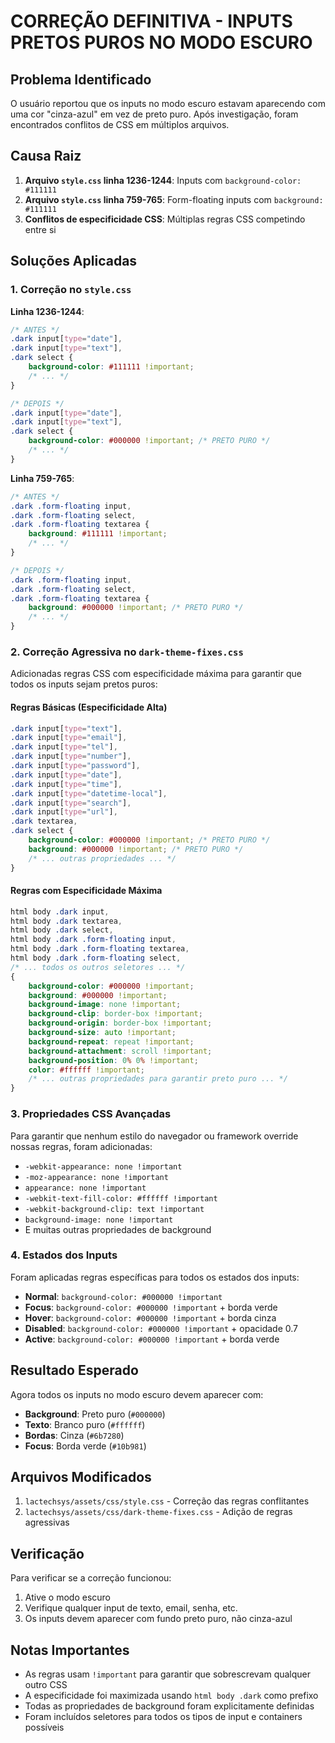 # CORREÇÃO DEFINITIVA - INPUTS PRETOS PUROS NO MODO ESCURO

## Problema Identificado

O usuário reportou que os inputs no modo escuro estavam aparecendo com uma cor "cinza-azul" em vez de preto puro. Após investigação, foram encontrados conflitos de CSS em múltiplos arquivos.

## Causa Raiz

1. **Arquivo `style.css` linha 1236-1244**: Inputs com `background-color: #111111`
2. **Arquivo `style.css` linha 759-765**: Form-floating inputs com `background: #111111`
3. **Conflitos de especificidade CSS**: Múltiplas regras CSS competindo entre si

## Soluções Aplicadas

### 1. Correção no `style.css`

**Linha 1236-1244**:
```css
/* ANTES */
.dark input[type="date"],
.dark input[type="text"],
.dark select {
    background-color: #111111 !important;
    /* ... */
}

/* DEPOIS */
.dark input[type="date"],
.dark input[type="text"],
.dark select {
    background-color: #000000 !important; /* PRETO PURO */
    /* ... */
}
```

**Linha 759-765**:
```css
/* ANTES */
.dark .form-floating input,
.dark .form-floating select,
.dark .form-floating textarea {
    background: #111111 !important;
    /* ... */
}

/* DEPOIS */
.dark .form-floating input,
.dark .form-floating select,
.dark .form-floating textarea {
    background: #000000 !important; /* PRETO PURO */
    /* ... */
}
```

### 2. Correção Agressiva no `dark-theme-fixes.css`

Adicionadas regras CSS com especificidade máxima para garantir que todos os inputs sejam pretos puros:

#### Regras Básicas (Especificidade Alta)
```css
.dark input[type="text"],
.dark input[type="email"],
.dark input[type="tel"],
.dark input[type="number"],
.dark input[type="password"],
.dark input[type="date"],
.dark input[type="time"],
.dark input[type="datetime-local"],
.dark input[type="search"],
.dark input[type="url"],
.dark textarea,
.dark select {
    background-color: #000000 !important; /* PRETO PURO */
    background: #000000 !important; /* PRETO PURO */
    /* ... outras propriedades ... */
}
```

#### Regras com Especificidade Máxima
```css
html body .dark input,
html body .dark textarea,
html body .dark select,
html body .dark .form-floating input,
html body .dark .form-floating textarea,
html body .dark .form-floating select,
/* ... todos os outros seletores ... */
{
    background-color: #000000 !important;
    background: #000000 !important;
    background-image: none !important;
    background-clip: border-box !important;
    background-origin: border-box !important;
    background-size: auto !important;
    background-repeat: repeat !important;
    background-attachment: scroll !important;
    background-position: 0% 0% !important;
    color: #ffffff !important;
    /* ... outras propriedades para garantir preto puro ... */
}
```

### 3. Propriedades CSS Avançadas

Para garantir que nenhum estilo do navegador ou framework override nossas regras, foram adicionadas:

- `-webkit-appearance: none !important`
- `-moz-appearance: none !important`
- `appearance: none !important`
- `-webkit-text-fill-color: #ffffff !important`
- `-webkit-background-clip: text !important`
- `background-image: none !important`
- E muitas outras propriedades de background

### 4. Estados dos Inputs

Foram aplicadas regras específicas para todos os estados dos inputs:

- **Normal**: `background-color: #000000 !important`
- **Focus**: `background-color: #000000 !important` + borda verde
- **Hover**: `background-color: #000000 !important` + borda cinza
- **Disabled**: `background-color: #000000 !important` + opacidade 0.7
- **Active**: `background-color: #000000 !important` + borda verde

## Resultado Esperado

Agora todos os inputs no modo escuro devem aparecer com:
- **Background**: Preto puro (`#000000`)
- **Texto**: Branco puro (`#ffffff`)
- **Bordas**: Cinza (`#6b7280`)
- **Focus**: Borda verde (`#10b981`)

## Arquivos Modificados

1. `lactechsys/assets/css/style.css` - Correção das regras conflitantes
2. `lactechsys/assets/css/dark-theme-fixes.css` - Adição de regras agressivas

## Verificação

Para verificar se a correção funcionou:
1. Ative o modo escuro
2. Verifique qualquer input de texto, email, senha, etc.
3. Os inputs devem aparecer com fundo preto puro, não cinza-azul

## Notas Importantes

- As regras usam `!important` para garantir que sobrescrevam qualquer outro CSS
- A especificidade foi maximizada usando `html body .dark` como prefixo
- Todas as propriedades de background foram explicitamente definidas
- Foram incluídos seletores para todos os tipos de input e containers possíveis
